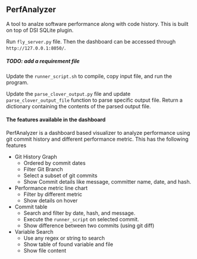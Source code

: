 ## PerfAnalyzer

A tool to analze software performance along with code history. This is built on top of DSI SQLite plugin.

Run `fly_server.py` file. Then the dashboard can be accessed through `http://127.0.0.1:8050/`.

##### TODO: add a requirement file

Update the `runner_script.sh` to compile, copy input file, and run the program.

Update the `parse_clover_output.py` file and update `parse_clover_output_file` function to parse specific output file. Return a dictionary containing the contents of the parsed output file.

#### The features available in the dashboard

PerfAnalyzer is a dashboard based visualizer to analyze performance using git commit history and different performance metric. This has the following features

- Git History Graph
  - Ordered by commit dates
  - Filter Git Branch
  - Select a subset of git commits 
  - Show Commit details like message, committer name, date, and hash.
- Performance metric line chart
  - Filter by different metric
  - Show details on hover
 - Commit table
   - Search and filter by date, hash, and message.
   - Execute the `runner_script` on selected commit.
   - Show difference between two commits (using git diff)
 - Variable Search
   - Use any regex or string to search
   - Show table of found variable and file
   - Show file content